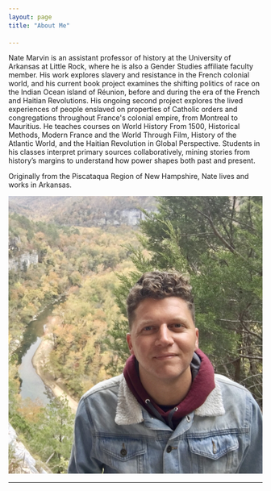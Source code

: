 ```yaml
---
layout: page
title: "About Me"

---
```


Nate Marvin is an assistant professor of history at the University of Arkansas at Little Rock, where he is also a Gender Studies affiliate faculty member. His work explores slavery and resistance in the French colonial world, and his current book project examines the shifting politics of race on the Indian Ocean island of Réunion, before and during the era of the French and Haitian Revolutions. His ongoing second project explores the lived experiences of people enslaved on properties of Catholic orders and congregations throughout France's colonial empire, from Montreal to Mauritius. He teaches courses on World History From 1500, Historical Methods, Modern France and the World Through Film, History of the Atlantic World, and the Haitian Revolution in Global Perspective. Students in his classes interpret primary sources collaboratively, mining stories from history’s margins to understand how power shapes both past and present. 

Originally from the Piscataqua Region of New Hampshire, Nate lives and works in Arkansas.

![Photo](IMG-3710.jpg)

---
